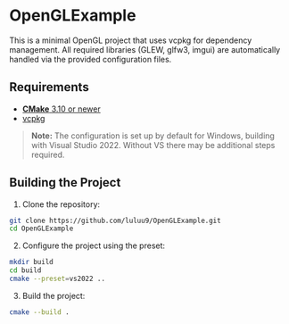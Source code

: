 # OpenGLExample

This is a minimal OpenGL project that uses vcpkg for dependency management. All required libraries (GLEW, glfw3, imgui) are automatically handled via the provided configuration files.

## Requirements

- [**CMake** 3.10 or newer](https://cmake.org/download/)
- [vcpkg](https://github.com/microsoft/vcpkg)
> **Note:** The configuration is set up by default for Windows, building with Visual Studio 2022. Without VS there may be additional steps required.


## Building the Project

1. Clone the repository:
```bash
git clone https://github.com/luluu9/OpenGLExample.git
cd OpenGLExample
```
2. Configure the project using the preset:
```bash
mkdir build 
cd build
cmake --preset=vs2022 ..
```
3. Build the project:
```bash
cmake --build .
```